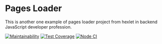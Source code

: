 # Pages Loader

This is another one example of pages loader project from hexlet in backend JavaScript developer profession.

[![Maintainability](https://api.codeclimate.com/v1/badges/e84e00e871bd33f8efc5/maintainability)](https://codeclimate.com/github/seth2810/backend-project-lvl3/maintainability)
[![Test Coverage](https://api.codeclimate.com/v1/badges/e84e00e871bd33f8efc5/test_coverage)](https://codeclimate.com/github/seth2810/backend-project-lvl3/test_coverage)
[![Node CI](https://github.com/seth2810/backend-project-lvl3/workflows/Node.js%20CI/badge.svg)](https://github.com/seth2810/backend-project-lvl3/actions)
